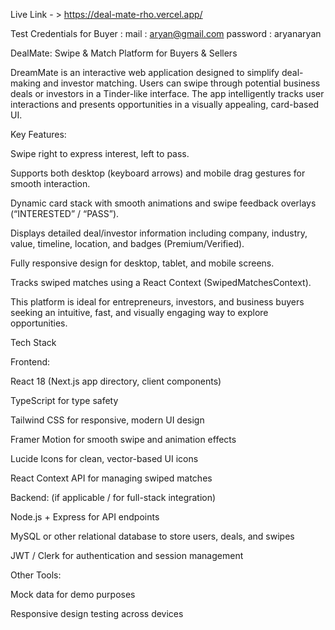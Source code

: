 Live Link - > https://deal-mate-rho.vercel.app/

Test Credentials for Buyer :
mail : aryan@gmail.com
password : aryanaryan


DealMate: Swipe & Match Platform for Buyers & Sellers

DreamMate is an interactive web application designed to simplify deal-making and investor matching. Users can swipe through potential business deals or investors in a Tinder-like interface. The app intelligently tracks user interactions and presents opportunities in a visually appealing, card-based UI.

Key Features:

Swipe right to express interest, left to pass.

Supports both desktop (keyboard arrows) and mobile drag gestures for smooth interaction.

Dynamic card stack with smooth animations and swipe feedback overlays (“INTERESTED” / “PASS”).

Displays detailed deal/investor information including company, industry, value, timeline, location, and badges (Premium/Verified).

Fully responsive design for desktop, tablet, and mobile screens.

Tracks swiped matches using a React Context (SwipedMatchesContext).

This platform is ideal for entrepreneurs, investors, and business buyers seeking an intuitive, fast, and visually engaging way to explore opportunities.

Tech Stack

Frontend:

React 18 (Next.js app directory, client components)

TypeScript for type safety

Tailwind CSS for responsive, modern UI design

Framer Motion for smooth swipe and animation effects

Lucide Icons for clean, vector-based UI icons

React Context API for managing swiped matches

Backend: (if applicable / for full-stack integration)

Node.js + Express for API endpoints

MySQL or other relational database to store users, deals, and swipes

JWT / Clerk for authentication and session management

Other Tools:

Mock data for demo purposes

Responsive design testing across devices
